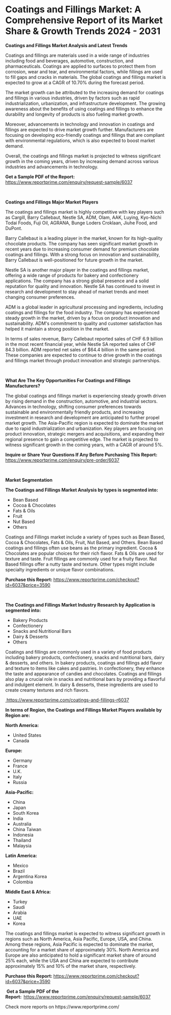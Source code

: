 <p><h1>Coatings and Fillings Market: A Comprehensive Report of its Market Share & Growth Trends 2024 - 2031</h1></p><p><strong>Coatings and Fillings Market Analysis and Latest Trends</strong></p>
<p><p>Coatings and fillings are materials used in a wide range of industries including food and beverages, automotive, construction, and pharmaceuticals. Coatings are applied to surfaces to protect them from corrosion, wear and tear, and environmental factors, while fillings are used to fill gaps and cracks in materials. The global coatings and fillings market is expected to grow at a CAGR of 10.70% during the forecast period.</p><p>The market growth can be attributed to the increasing demand for coatings and fillings in various industries, driven by factors such as rapid industrialization, urbanization, and infrastructure development. The growing awareness about the benefits of using coatings and fillings to enhance the durability and longevity of products is also fueling market growth.</p><p>Moreover, advancements in technology and innovation in coatings and fillings are expected to drive market growth further. Manufacturers are focusing on developing eco-friendly coatings and fillings that are compliant with environmental regulations, which is also expected to boost market demand.</p><p>Overall, the coatings and fillings market is projected to witness significant growth in the coming years, driven by increasing demand across various industries and advancements in technology.</p></p>
<p><strong>Get a Sample PDF of the Report:&nbsp;</strong> <a href="https://www.reportprime.com/enquiry/request-sample/6037">https://www.reportprime.com/enquiry/request-sample/6037</a></p>
<p>&nbsp;</p>
<p><strong>Coatings and Fillings Major Market Players</strong></p>
<p><p>The coatings and fillings market is highly competitive with key players such as Cargill, Barry Callebaut, Nestle SA, ADM, Olam, AAK, Luying, Kyo-Nichi Todai Foods, Fuji Oil, AGRANA, Bunge Loders Croklaan, Jiuhe Food, and DuPont.</p><p>Barry Callebaut is a leading player in the market, known for its high-quality chocolate products. The company has seen significant market growth in recent years due to increasing consumer demand for premium chocolate coatings and fillings. With a strong focus on innovation and sustainability, Barry Callebaut is well-positioned for future growth in the market.</p><p>Nestle SA is another major player in the coatings and fillings market, offering a wide range of products for bakery and confectionery applications. The company has a strong global presence and a solid reputation for quality and innovation. Nestle SA has continued to invest in research and development to stay ahead of market trends and meet changing consumer preferences.</p><p>ADM is a global leader in agricultural processing and ingredients, including coatings and fillings for the food industry. The company has experienced steady growth in the market, driven by a focus on product innovation and sustainability. ADM's commitment to quality and customer satisfaction has helped it maintain a strong position in the market.</p><p>In terms of sales revenue, Barry Callebaut reported sales of CHF 6.9 billion in the most recent financial year, while Nestle SA reported sales of CHF 84.3 billion. ADM reported net sales of $64.4 billion in the same period. These companies are expected to continue to drive growth in the coatings and fillings market through product innovation and strategic partnerships.</p></p>
<p>&nbsp;</p>
<p><strong>What Are The Key Opportunities For Coatings and Fillings Manufacturers?</strong></p>
<p><p>The global coatings and fillings market is experiencing steady growth driven by rising demand in the construction, automotive, and industrial sectors. Advances in technology, shifting consumer preferences towards sustainable and environmentally friendly products, and increasing investment in research and development are anticipated to further propel market growth. The Asia-Pacific region is expected to dominate the market due to rapid industrialization and urbanization. Key players are focusing on product innovation, strategic mergers and acquisitions, and expanding their regional presence to gain a competitive edge. The market is projected to witness significant growth in the coming years, with a CAGR of around 5%.</p></p>
<p><strong>Inquire or Share Your Questions If Any Before Purchasing This Report:</strong> <a href="https://www.reportprime.com/enquiry/pre-order/6037">https://www.reportprime.com/enquiry/pre-order/6037</a></p>
<p>&nbsp;</p>
<p><strong>Market Segmentation</strong></p>
<p><strong>The Coatings and Fillings Market Analysis by types is segmented into:</strong></p>
<p><ul><li>Bean Based</li><li>Cocoa & Chocolates</li><li>Fats & Oils</li><li>Fruit</li><li>Nut Based</li><li>Others</li></ul></p>
<p><p>Coatings and Fillings market include a variety of types such as Bean Based, Cocoa & Chocolates, Fats & Oils, Fruit, Nut Based, and Others. Bean Based coatings and fillings often use beans as the primary ingredient. Cocoa & Chocolates are popular choices for their rich flavor. Fats & Oils are used for texture and taste. Fruit fillings are commonly used for a fruity flavor. Nut Based fillings offer a nutty taste and texture. Other types might include specialty ingredients or unique flavor combinations.</p></p>
<p><strong>Purchase this Report:&nbsp;</strong><a href="https://www.reportprime.com/checkout?id=6037&price=3590">https://www.reportprime.com/checkout?id=6037&price=3590</a></p>
<p>&nbsp;</p>
<p><strong>The Coatings and Fillings Market Industry Research by Application is segmented into:</strong></p>
<p><ul><li>Bakery Products</li><li>Confectionery</li><li>Snacks and Nutritional Bars</li><li>Dairy & Desserts</li><li>Others</li></ul></p>
<p><p>Coatings and fillings are commonly used in a variety of food products including bakery products, confectionery, snacks and nutritional bars, dairy & desserts, and others. In bakery products, coatings and fillings add flavor and texture to items like cakes and pastries. In confectionery, they enhance the taste and appearance of candies and chocolates. Coatings and fillings also play a crucial role in snacks and nutritional bars by providing a flavorful and indulgent element. In dairy & desserts, these ingredients are used to create creamy textures and rich flavors.</p></p>
<p><a href="https://www.reportprime.com/coatings-and-fillings-r6037">&nbsp;https://www.reportprime.com/coatings-and-fillings-r6037</a></p>
<p><strong>In terms of Region, the Coatings and Fillings Market Players available by Region are:</strong></p>
<p>
    <p> <strong> North America: </strong>
        <ul>
            <li>United States</li>
            <li>Canada</li>
        </ul>
        </p> 
    <p> <strong> Europe: </strong>
        <ul>
            <li>Germany</li>
            <li>France</li>
            <li>U.K.</li>
            <li>Italy</li>
            <li>Russia</li>
        </ul>
        </p> 
    <p> <strong> Asia-Pacific: </strong>
        <ul>
            <li>China</li>
            <li>Japan</li>
            <li>South Korea</li>
            <li>India</li>
            <li>Australia</li>
            <li>China Taiwan</li>
            <li>Indonesia</li>
            <li>Thailand</li>
            <li>Malaysia</li>
        </ul>
        </p> 
    <p> <strong> Latin America: </strong>
        <ul>
            <li>Mexico</li>
            <li>Brazil</li>
            <li>Argentina Korea</li>
            <li>Colombia</li>
        </ul>
        </p> 
    <p> <strong> Middle East & Africa: </strong>
        <ul>
            <li>Turkey</li>
            <li>Saudi</li>
            <li>Arabia</li>
            <li>UAE</li>
            <li>Korea</li>
        </ul>
    </p>
    </p>
<p><p>The coatings and fillings market is expected to witness significant growth in regions such as North America, Asia Pacific, Europe, USA, and China. Among these regions, Asia Pacific is expected to dominate the market, accounting for a market share of approximately 30%. North America and Europe are also anticipated to hold a significant market share of around 25% each, while the USA and China are expected to contribute approximately 15% and 10% of the market share, respectively.</p></p>
<p><strong>Purchase this Report: </strong><a href="https://www.reportprime.com/checkout?id=6037&price=3590">https://www.reportprime.com/checkout?id=6037&price=3590</a></p>
<p>&nbsp;<strong>Get a Sample PDF of the Report:&nbsp;&nbsp;</strong><a href="https://www.reportprime.com/enquiry/request-sample/6037">https://www.reportprime.com/enquiry/request-sample/6037</a></p>
<p><strong></strong></p>
<p>Check more reports on https://www.reportprime.com/</p>
